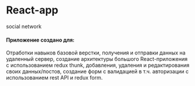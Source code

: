 # React-app
social network

#### Приложение создано для:
Отработки навыков базовой верстки, получения и отправки данных на удаленный сервер, создание архитектуры большого React-приложения с использованием redux thunk, добавления, удаления и редактирования своих данных/постов, создание форм с валидацией в т.ч. авторизации с использованием rest API и redux form.
